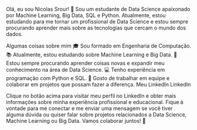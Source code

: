 Olá, eu sou Nicolas Srour! 👋
Sou um estudante de Data Science apaixonado por Machine Learning, Big Data, SQL e Python. Atualmente, estou estudando para me tornar um profissional de Data Science e estou sempre procurando aprender mais sobre as tecnologias que cercam o mundo dos dados.

Algumas coisas sobre mim
🎓 Sou formado em Engenharia de Computação.
📚 Atualmente, estou estudando sobre Machine Learning e Big Data.
🌱 Estou sempre procurando aprender coisas novas e expandir meu conhecimento na área de Data Science.
💻 Tenho experiência em programação com Python e SQL.
🤝 Gosto de trabalhar em equipe e colaborar em projetos que possam fazer a diferença.
Meu LinkedIn
LinkedIn

Clique no botão acima para visitar meu perfil no LinkedIn e obter mais informações sobre minha experiência profissional e educacional. Fique à vontade para me conectar e me enviar uma mensagem se você tiver alguma dúvida ou quiser falar sobre projetos relacionados a Data Science, Machine Learning ou Big Data. Vamos colaborar juntos! 🤝